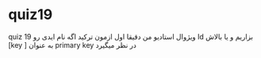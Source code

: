 # quiz19
quiz 19
ویژوال استادیو من دقیقا اول ازمون ترکید 
اگه نام ایدی رو Id بزاریم و یا بالاش [key ]
به عنوان primary key در نظر میگیرد



